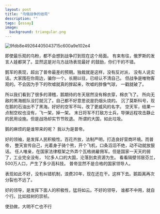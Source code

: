 ```yaml
---
layout: post
title: "乌俄战争的结局"
description: ""
tags: [essay]
image:
  background: triangular.png
---
```


![9fdb8e49264405043715c600a9e102e4](https://user-images.githubusercontent.com/5121948/207825176-3ff12413-5ad5-4d85-8926-64c30eaa75e4.jpg)

即使最乐观的乌粉，都不会想到战争打到现在这个局面。
有来有往，俄罗斯的发言人娃都哭了。显然这是对乌方战场表现最好
的鼓励，你们干的不错。

鹅军的表现，超出了普帝最差的预期。独裁就是这样，没有反对派，
没有人说实话。大家围在你周边，骗你一个。长期以往，已经认不清自己。
但战争是唯物客观的。不会因为手下的吹嘘就真的胖起来，吹嘘的胖像气球，
一戳就破了。

所以我们看到了很多的滑稽，鹅期待的冬天居然没有棉衣穿，棉衣飞了。
所向无敌的黑海舰队没打就沉了。自己都不好意思说是扔烟头烧的。
沉了莫斯科号，现在鹅的石油出不了黑海。好好的空军不叫，改了更威风的名字。
空天军，结果一点制空权也没有，飞一架，掉一架。
末日将军不打敌方士兵，导弹远程攻击静止的民用设施。但是战场却实节节败退。
所谓的大国，如此垃圾。

鹅的麻烦的是谁带来的呢？ 我以为是普帝。

好的领袖，是发挥人民积极性。百花齐放，法制严明，打造良好营商环境。而普帝，
整天宣传自己，光着身子骑个熊，开个飞机，口条滔滔不绝，动不动就放狠话。
任人唯亲，在国家法律框架之外弄个瓦格纳雇佣军。但是国家一天天的弱了，工业完全没有，
1亿多人口的大国，沦落到卖资源为生。 看看隔壁邻居芬兰，500万人口，产生了多少高科技。
普帝显然不是合格的国家领导人。

表现如此不好，没有纠错机制，浪费20年，现在还在干。这样下去。鹅距离再次
分裂也不远了。


好的领导，是发挥下面人的积极性，猛将如云。不好的领导，
谁都不中用，就自个行。比如挂树的崇祯。

使劲做，大明不亡也不行

